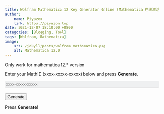```yaml
---
title: Wolfram Mathematica 12 Key Generator Online (Mathematica 在线激活码生成器)
author:
    name: Piyazon
    link: https://piyazon.top
date: 2021-12-07 18:10:00 +0800
categories: [Blogging, Tool]
tags: [Wolfram, Mathematica]
image:
    src: /jekyll/posts/wolfram-mathematica.png
    alt: Mathematica 12.0
---
```


<p class="alert alert-warning">
Only work for mathematica 12.* version
</p>

<p>Enter your MathID (xxxx-xxxxx-xxxxx) below and press <strong>Generate</strong>.</p>
<p><input type="text" id="mathId" placeholder="xxxx-xxxxx-xxxxx" style="
display: inline-block;
    width: 100%;
    padding: 0.25em;
    margin-bottom: 0.5em;
    color: #222831;
    background-color: #eff0f1;
    border: #cecfd1;
    border-radius: 4px;
    box-shadow: 0 1px 1px rgb(0 0 0 / 13%);
"/></p>
<p><button id="generate" class="btn btn-primary">Generate</button></p>
<p id="result">Press <b>Generate</b>!</p>

<script type="text/javascript">function f1(t,e,r){for(var n=0;n<=7;n++){var o=e>>n&1;t=o+(t-o&-2)===t?t-o>>1:(r-o^t)>>1}return t}function genPassword(t,e){for(var r=t.length-1;r>=0;r--)e=f1(e,t.charCodeAt(r),67011);for(var n=0;42422!==f1(f1(e,255&n,67011),n>>8,67011);)if(++n>=65535)return"Error";var o=("0000"+(n=Math.floor(99999*(n+29434&65535)/65535)).toString(10)).slice(-5),a=parseInt(o.slice(0,-3)+o.slice(-2)+o.slice(-3,-2),10);for(a=f1(f1(0,255&(a=Math.ceil(a/99999*65535)),67147),a>>8,67147),r=t.length-1;r>=0;r--)a=f1(a,t.charCodeAt(r),67147);for(var i=0;42422!==f1(f1(a,255&i,67147),i>>8,67147);)if(++i>=65535)return"Error";var f=("0000"+(i=Math.floor(99999*(65535&i)/65535)).toString(10)).slice(-5);return f[3]+o[3]+o[1]+o[0]+"-"+f[4]+o[2]+f[0]+"-"+f[2]+o[4]+f[1]+"::1"}function checkMathId(t){if(16!=t.length)return!1;for(let e=0;e<t.length;e++)if(4===e||10===e){if("-"!==t[e])return!1}else if("0123456789".search(t[e])<0)return!1;return!0}function genActivationKey(){s="";for(let t=0;t<14;t++)s+=Math.floor(10*Math.random()),3!==t&&7!==t||(s+="-");return s}Array.prototype.getRandom=function(){return this[Math.floor(Math.random()*this.length)]},document.getElementById("generate").addEventListener("click",function(){var t=document.getElementById("mathId").value.trim();if(checkMathId(t)){var e=genActivationKey(),r=genPassword(t+"$1&"+e,[10690,12251,17649,24816,33360,35944,36412,42041,42635,44011,53799,56181,58536,59222,61041].getRandom());document.getElementById("result").innerHTML=`\n\t\t\t\t\t\t\t\t        <p>\n\t\t\t\t\t\t\t\t        <b>Activation Key</b>: ${e}\n\t\t\t\t\t\t\t\t        <br>\n\t\t\t\t\t\t\t\t        <b>Password</b>: ${r}\n\t\t\t\t\t\t\t\t        </p>\n\t\t\t\t\t\t\t\t        `}else document.getElementById("result").innerText="Bad MathID!"});</script>